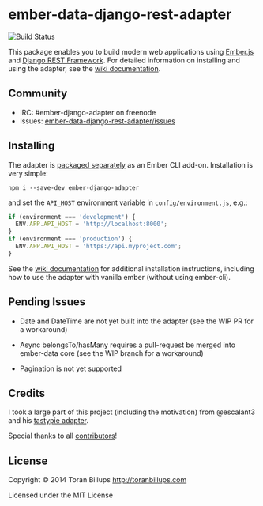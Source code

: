 ember-data-django-rest-adapter 
==============================

[![Build Status][]](https://travis-ci.org/toranb/ember-data-django-rest-adapter)

This package enables you to build modern web applications using [Ember.js][]
and [Django REST Framework][].  For detailed information on installing and
using the adapter, see the [wiki documentation].


Community
---------

* IRC: #ember-django-adapter on freenode
* Issues: [ember-data-django-rest-adapter/issues][]


Installing
----------

The adapter is [packaged separately](https://github.com/dustinfarris/ember-django-adapter)
as an Ember CLI add-on.  Installation is very simple:

```
npm i --save-dev ember-django-adapter
```

and set the `API_HOST` environment variable in `config/environment.js`, e.g.:

```js
if (environment === 'development') {
  ENV.APP.API_HOST = 'http://localhost:8000';
}
if (environment === 'production') {
  ENV.APP.API_HOST = 'https://api.myproject.com';
}
```

See the [wiki documentation][] for additional installation instructions,
including how to use the adapter with vanilla ember (without using ember-cli).


Pending Issues
--------------

* Date and DateTime are not yet built into the adapter (see the WIP PR for a 
  workaround)

* Async belongsTo/hasMany requires a pull-request be merged into ember-data 
  core (see the WIP branch for a workaround)

* Pagination is not yet supported


Credits
-------

I took a large part of this project (including the motivation) from @escalant3 
and his [tastypie adapter][].

Special thanks to all [contributors][]!


License
-------

Copyright © 2014 Toran Billups http://toranbillups.com

Licensed under the MIT License


[Build Status]: https://secure.travis-ci.org/toranb/ember-data-django-rest-adapter.png?branch=master
[wiki documentation]: https://github.com/toranb/ember-data-django-rest-adapter/wiki
[ember-data-django-rest-adapter/issues]: https://github.com/toranb/ember-data-django-rest-adapter/issues
[Ember.js]: http://emberjs.com/
[Django REST Framework]: http://www.django-rest-framework.org/
[Ember CLI]: https://github.com/stefanpenner/ember-cli
[tastypie adapter]: https://github.com/escalant3/ember-data-tastypie-adapter/
[contributors]: https://github.com/toranb/ember-data-django-rest-adapter/graphs/contributors

